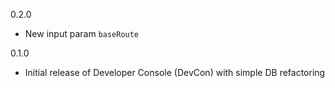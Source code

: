 0.2.0
- New input param `baseRoute`

0.1.0
- Initial release of Developer Console (DevCon) with simple DB refactoring
